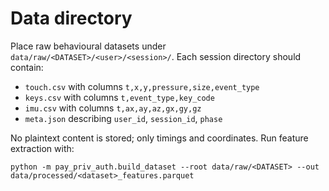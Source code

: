 # Data directory

Place raw behavioural datasets under `data/raw/<DATASET>/<user>/<session>/`.
Each session directory should contain:

- `touch.csv` with columns `t,x,y,pressure,size,event_type`
- `keys.csv` with columns `t,event_type,key_code`
- `imu.csv` with columns `t,ax,ay,az,gx,gy,gz`
- `meta.json` describing `user_id`, `session_id`, `phase`

No plaintext content is stored; only timings and coordinates.
Run feature extraction with:

```
python -m pay_priv_auth.build_dataset --root data/raw/<DATASET> --out data/processed/<dataset>_features.parquet
```
